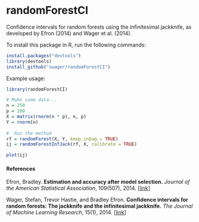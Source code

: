 # randomForestCI

Confidence intervals for random forests using the infinitesimal jackknife, as developed by Efron (2014) and Wager et al. (2014).

To install this package in R, run the following commands:

```R
install.packages("devtools")
library(devtools) 
install_github("swager/randomForestCI")
```

Example usage:

```R
library(randomForestCI)

# Make some data...
n = 250
p = 100
X = matrix(rnorm(n * p), n, p)
Y = rnorm(n)
  
#  Run the method
rf = randomForest(X, Y, keep.inbag = TRUE)
ij = randomForestInfJack(rf, X, calibrate = TRUE)

plot(ij)
```

#### References
Efron, Bradley. <b>Estimation and accuracy after model selection.</b> <i>Journal of the American Statistical Association</i>, 109(507), 2014. [<a href="http://statweb.stanford.edu/~ckirby/brad/papers/2013ModelSelection.pdf">link</a>]

Wager, Stefan, Trevor Hastie, and Bradley Efron. <b>Confidence intervals for random forests: The jackknife and the infinitesimal jackknife.</b> <i>The Journal of Machine Learning Research</i>, 15(1), 2014. [<a href="http://jmlr.csail.mit.edu/papers/volume15/wager14a/wager14a.pdf">link</a>]
